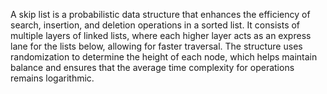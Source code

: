 A skip list is a probabilistic data structure that enhances the efficiency of search, insertion, and deletion operations in a sorted list. It consists of multiple layers of linked lists, where each higher layer acts as an express lane for the lists below, allowing for faster traversal. The structure uses randomization to determine the height of each node, which helps maintain balance and ensures that the average time complexity for operations remains logarithmic.
